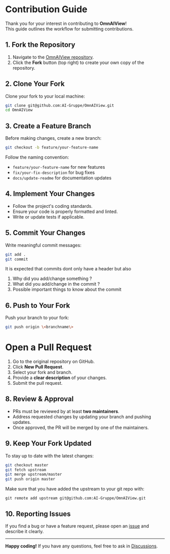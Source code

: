 # Contribution Guide

Thank you for your interest in contributing to **OmnAIView**!  
This guide outlines the workflow for submitting contributions.

## 1. Fork the Repository

1. Navigate to the [OmnAIView repository](https://github.com/AI-Gruppe/OmnAIView).
2. Click the **Fork** button (top right) to create your own copy of the repository.

## 2. Clone Your Fork

Clone your fork to your local machine:

```sh
git clone git@github.com:AI-Gruppe/OmnAIView.git
cd OmnAIView
```

## 3. Create a Feature Branch

Before making changes, create a new branch:

```sh
git checkout -b feature/your-feature-name
```

Follow the naming convention:
- `feature/your-feature-name` for new features
- `fix/your-fix-description` for bug fixes
- `docs/update-readme` for documentation updates

## 4. Implement Your Changes

- Follow the project's coding standards.
- Ensure your code is properly formatted and linted.
- Write or update tests if applicable.

## 5. Commit Your Changes

Write meaningful commit messages:

```sh
git add .
git commit
```

It is expected that commits dont only have a header but also 
1. Why did you add/change something ? 
2. What did you add/change in the commit ? 
3. Possible important things to know about the commit 

## 6. Push to Your Fork

Push your branch to your fork:

```sh
git push origin \<branchname\>
```

# Open a Pull Request

1. Go to the original repository on GitHub.
2. Click **New Pull Request**.
3. Select your fork and branch.
4. Provide a **clear description** of your changes.
5. Submit the pull request.

## 8. Review & Approval

- PRs must be reviewed by at least **two maintainers**.
- Address requested changes by updating your branch and pushing updates.
- Once approved, the PR will be merged by one of the maintainers. 

## 9. Keep Your Fork Updated

To stay up to date with the latest changes: 

```sh
git checkout master 
git fetch upstream
git merge upstream/master
git push origin master
```

Make sure that you have added the upstream to your git repo with: 

```
git remote add upstream git@github.com:AI-Gruppe/OmnAIView.git
```

## 10. Reporting Issues

If you find a bug or have a feature request, please open an [issue](https://github.com/AI-Gruppe/OmnAIView/issues) and describe it clearly.

---

**Happy coding!** If you have any questions, feel free to ask in [Discussions](https://github.com/AI-Gruppe/OmnAIView/discussions).

